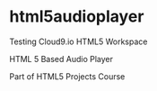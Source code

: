 # html5audioplayer
Testing Cloud9.io HTML5 Workspace

HTML 5 Based Audio Player

Part of HTML5 Projects Course
